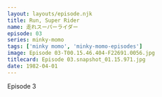 ```yaml
---
layout: layouts/episode.njk
title: Run, Super Rider
name: 走れスーパーライダー
episode: 03
series: minky-momo
tags: ['minky momo', 'minky-momo-episodes']
image: Episode 03-T00.15.46.404-F22691.0056.jpg
titlecard: Episode 03.snapshot_01.15.971.jpg
date: 1982-04-01
---
```


Episode 3